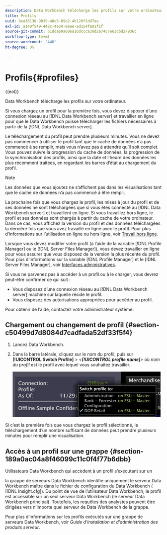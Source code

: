 ```yaml
---
description: Data Workbench télécharge les profils sur votre ordinateur.
title: Profils
uuid: 8ea36138-9839-40e5-89e2-4b120f1dd7aa
exl-id: a140f549-448c-4e34-8eae-ad154fa01f1f
source-git-commit: b1dda69a606a16dccca30d2a74c7e63dbd27936c
workflow-type: tm+mt
source-wordcount: '448'
ht-degree: 0%

---
```


# Profils{#profiles}

{{eol}}

Data Workbench télécharge les profils sur votre ordinateur.

Si vous chargez un profil pour la première fois, vous devez disposer d’une connexion réseau au [!DNL Data Workbench server] et travailler en ligne pour que le Data Workbench puisse télécharger les fichiers nécessaires à partir de la [!DNL Data Workbench server].

Le téléchargement du profil peut prendre plusieurs minutes. Vous ne devez pas commencer à utiliser le profil tant que le cache de données n’a pas commencé à se remplir, mais vous n’avez pas à attendre qu’il soit complet. Vous pouvez suivre la progression du cache de données, la progression de la synchronisation des profils, ainsi que la date et l’heure des données les plus récemment traitées, en regardant les barres d’état au chargement du profil.

>[!NOTE]
>
>Les données que vous ajoutez ne s’affichent pas dans les visualisations tant que le cache de données n’a pas commencé à être rempli.

La prochaine fois que vous chargez le profil, les mises à jour du profil et de ses données ne sont téléchargées que si vous êtes connecté au [!DNL Data Workbench server] et travaillent en ligne. Si vous travaillez hors ligne, le profil et ses données sont chargés à partir du cache de votre ordinateur. Dans ce cas, vous affichez la version du profil et des données téléchargées la dernière fois que vous avez travaillé en ligne avec le profil. Pour plus d’informations sur l’utilisation en ligne ou hors ligne, voir [Travail hors ligne](../../home/c-get-started/c-off-on.md#concept-cef8758ede044b18b3558376c5eb9f54).

Lorsque vous devez modifier votre profil (à l’aide de la variable [!DNL Profile Manager] ou le [!DNL Server Files Manager]), vous devez travailler en ligne pour vous assurer que vous disposez de la version la plus récente du profil. Pour plus d’informations sur la variable [!DNL Profile Manager] et le [!DNL Server Files Manager], voir [Interfaces administratives](../../home/c-get-started/c-admin-intrf/c-admin-intrf.md#concept-855c1a91e1a948969fab592adca15f74).

Si vous ne parvenez pas à accéder à un profil ou à le charger, vous devrez peut-être confirmer ce qui suit :

* Vous disposez d’une connexion réseau au [!DNL Data Workbench server] machine sur laquelle réside le profil.
* Vous disposez des autorisations appropriées pour accéder au profil.

Pour obtenir de l’aide, contactez votre administrateur système.

## Chargement ou changement de profil {#section-c50499d7d8084d7cadfada52df33f5f4}

1. Lancez Data Workbench.
1. Dans la barre latérale, cliquez sur le nom du profil, puis sur **[!UICONTROL Switch Profile]** > *&lt;**[!UICONTROL profile name]**>* où *nom du profil* est le profil avec lequel vous souhaitez travailler.

   ![](assets/sidebar_profile.png)

Si c’est la première fois que vous chargez le profil sélectionné, le téléchargement d’un nombre suffisant de données peut prendre plusieurs minutes pour remplir une visualisation.

## Accès à un profil sur une grappe {#section-189a0ac04a8f46099c11c0f4f77b6dbb}

Utilisateurs Data Workbench qui accèdent à un profil s’exécutant sur un

la grappe de serveurs Data Workbench identifie uniquement le serveur Data Workbench maître dans le fichier de configuration du Data Workbench ( [!DNL Insight.cfg]). Du point de vue de l’utilisateur Data Workbench, le profil est accessible sur un seul serveur Data Workbench (le serveur Data Workbench principal). Toutefois, les requêtes des analystes peuvent être dirigées vers n’importe quel serveur de Data Workbench de la grappe.

Pour plus d’informations sur les profils exécutés sur une grappe de serveurs Data Workbench, voir *Guide d’installation et d’administration des produits serveur*.
